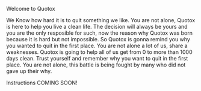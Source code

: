 Welcome to Quotox

We Know how hard it is to quit something we like.
You are not alone, Quotox is here to help you live a clean life.
The decision will always be yours and you are the only resposible for such, now the reason why Quotox was born because it is hard but not impossible. So Quotox is gonna remind you why you wanted to quit in the first place. You are not alone a lot of us, share a weaknesses. Quotox is going to help all of us get from 0 to more than 1000 days clean. Trust yourself and remember why you want to quit in the first place. You are not alone, this battle is being fought by many who did not gave up their why.

Instructions COMING SOON!
